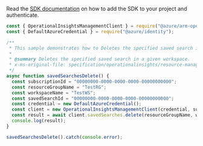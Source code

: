 Read the [SDK documentation](https://github.com/Azure/azure-sdk-for-js/blob/%40azure%2Farm-operationalinsights_8.0.1/sdk/operationalinsights/arm-operationalinsights/README.md) on how to add the SDK to your project and authenticate.

```javascript
const { OperationalInsightsManagementClient } = require("@azure/arm-operationalinsights");
const { DefaultAzureCredential } = require("@azure/identity");

/**
 * This sample demonstrates how to Deletes the specified saved search in a given workspace.
 *
 * @summary Deletes the specified saved search in a given workspace.
 * x-ms-original-file: specification/operationalinsights/resource-manager/Microsoft.OperationalInsights/stable/2020-08-01/examples/WorkspacesDeleteSavedSearches.json
 */
async function savedSearchesDelete() {
  const subscriptionId = "00000000-0000-0000-0000-00000000000";
  const resourceGroupName = "TestRG";
  const workspaceName = "TestWS";
  const savedSearchId = "00000000-0000-0000-0000-00000000000";
  const credential = new DefaultAzureCredential();
  const client = new OperationalInsightsManagementClient(credential, subscriptionId);
  const result = await client.savedSearches.delete(resourceGroupName, workspaceName, savedSearchId);
  console.log(result);
}

savedSearchesDelete().catch(console.error);
```

